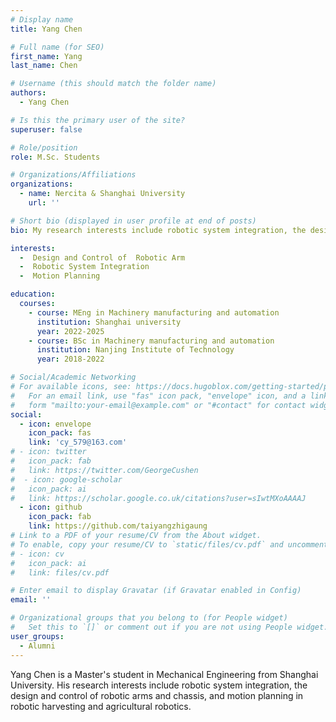 ```yaml
---
# Display name
title: Yang Chen

# Full name (for SEO)
first_name: Yang
last_name: Chen

# Username (this should match the folder name)
authors:
  - Yang Chen

# Is this the primary user of the site?
superuser: false

# Role/position
role: M.Sc. Students

# Organizations/Affiliations
organizations:
  - name: Nercita & Shanghai University
    url: ''

# Short bio (displayed in user profile at end of posts)
bio: My research interests include robotic system integration, the design and control of robotic arms and chassis, and motion planning in robotic harvesting and agricultural robotics.

interests:
  -  Design and Control of  Robotic Arm
  -  Robotic System Integration
  -  Motion Planning

education:
  courses:
    - course: MEng in Machinery manufacturing and automation
      institution: Shanghai university
      year: 2022-2025
    - course: BSc in Machinery manufacturing and automation
      institution: Nanjing Institute of Technology
      year: 2018-2022

# Social/Academic Networking
# For available icons, see: https://docs.hugoblox.com/getting-started/page-builder/#icons
#   For an email link, use "fas" icon pack, "envelope" icon, and a link in the
#   form "mailto:your-email@example.com" or "#contact" for contact widget.
social:
  - icon: envelope
    icon_pack: fas
    link: 'cy_579@163.com'
# - icon: twitter
#   icon_pack: fab
#   link: https://twitter.com/GeorgeCushen
#  - icon: google-scholar
#   icon_pack: ai
#   link: https://scholar.google.co.uk/citations?user=sIwtMXoAAAAJ
  - icon: github
    icon_pack: fab
    link: https://github.com/taiyangzhigaung
# Link to a PDF of your resume/CV from the About widget.
# To enable, copy your resume/CV to `static/files/cv.pdf` and uncomment the lines below.
# - icon: cv
#   icon_pack: ai
#   link: files/cv.pdf

# Enter email to display Gravatar (if Gravatar enabled in Config)
email: ''

# Organizational groups that you belong to (for People widget)
#   Set this to `[]` or comment out if you are not using People widget.
user_groups:
  - Alumni
---
```


Yang Chen is a Master's student in Mechanical Engineering from Shanghai University. His research interests include robotic system integration, the design and control of robotic arms and chassis, and motion planning in robotic harvesting and agricultural robotics.

